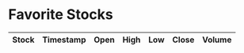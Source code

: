 <html>
<head>
    <title>Favorite Stocks</title>
    <script src="https://code.jquery.com/jquery-3.6.0.min.js"></script>
    <style>
        .sortable {
            cursor: pointer;
        }
        .favorite {
            color: gold;
            cursor: pointer;
        }
    </style>
    <script>
        var favorites = [];$(document).ready(function() {
            loadFavoritesFromLocalStorage();
            renderTable();
        });
        function loadFavoritesFromLocalStorage() {
            var storedFavorites = localStorage.getItem("favorites");
            if (storedFavorites) {
                favorites = JSON.parse(storedFavorites);
            }
        }
        function renderTable() {
            var tableRows = [];
            for (var i = 0; i < favorites.length; i++) {
                var symbol = favorites[i];
                var stockData = localStorage.getItem(symbol);
                if (stockData) {
                    var data = JSON.parse(stockData);
                    var latestTimestamp = getLatestTimestamp(data);
                    var row = data[latestTimestamp];
                    var tableRow = {
                        symbol: symbol,
                        timestamp: latestTimestamp,
                        open: row['1. open'],
                        high: row['2. high'],
                        low: row['3. low'],
                        close: row['4. close'],
                        volume: row['5. volume'],
                        favorite: true
                    };
                    tableRows.push(tableRow);
                } else {
                    console.log("No stored data found for symbol: " + symbol);
                }
            }
            renderTableRows(tableRows);
        }
        function getLatestTimestamp(timeSeriesData) {
            var timestamps = Object.keys(timeSeriesData);
            return timestamps[0];
        }
        function renderTableRows(tableRows) {
            var $tableBody = $("#favorites-table tbody");$tableBody.empty();
            for (var i = 0; i < tableRows.length; i++) {
                var row = tableRows[i];
                var favoriteIcon = '<span class="favorite" onclick="removeFromFavorites(' + i + ')">&#9733;</span>';
                var tableRow = "<tr>" +
                    "<td>" + row.symbol + favoriteIcon + "</td>" +
                    "<td>" + row.timestamp + "</td>" +
                    "<td>" + row.open + "</td>" +
                    "<td>" + row.high + "</td>" +
                    "<td>" + row.low + "</td>" +
                    "<td>" + row.close + "</td>" +
                    "<td>" + row.volume + "</td>" +
                    "</tr>";$tableBody.append(tableRow);
            }
        }
        function removeFromFavorites(rowIndex) {
            favorites.splice(rowIndex, 1);
            saveFavoritesToLocalStorage();
            renderTable();
        }
        function saveFavoritesToLocalStorage() {
            localStorage.setItem("favorites", JSON.stringify(favorites));
        }
    </script>
</head>
<body>
    <h1>Favorite Stocks</h1>
    <table id="favorites-table">
        <thead>
            <tr>
                <th class="sortable">Stock</th>
                <th class="sortable">Timestamp</th>
                <th class="sortable">Open</th>
                <th class="sortable">High</th>
                <th class="sortable">Low</th>
                <th class="sortable">Close</th>
                <th class="sortable">Volume</th>
            </tr>
        </thead>
        <tbody>
            <!-- The table body will be populated with favorite stocks data -->
        </tbody>
    </table>
</body>
</html>
